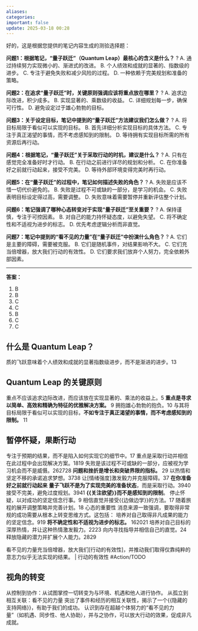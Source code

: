 ```yaml
---
aliases: 
categories: 
important: false
update: 2025-03-18 00:28
---
```

好的，这是根据您提供的笔记内容生成的测验选择题：

**问题1：根据笔记，“量子跃迁”（Quantum Leap）最核心的含义是什么？**
?
A. 通过持续努力实现微小的、渐进式的改进。
B. 个人绩效和成就的显著的、指数级的进步。
C. 专注于避免失败和减少风险的过程。
D. 一种依赖于完美规划和准备的策略。

**问题2：在追求“量子跃迁”时，关键原则强调应该将重点放在哪里？**
?
A. 追求边际改进，积少成多。
B. 实现显著的、乘数级的收益。
C. 详细规划每一步，确保可行性。
D. 避免设定过于雄心勃勃的目标。

**问题3：关于设定目标，笔记中提到的“量子跃迁”方法建议我们怎么做？**
?
A. 将目标局限于看似可以实现的目标。
B. 首先详细分析实现目标的具体方法。
C. 专注于真正渴望的事情，而不考虑感知到的限制。
D. 等待拥有实现目标所需的所有资源后再行动。

**问题4：根据笔记，“量子跃迁”关于采取行动的时机，建议是什么？**
?
A. 只有在感觉完全准备好时才行动。
B. 在行动之前进行详尽的规划和分析。
C. 在你准备好之前就行动起来，接受不完美。
D. 等待外部环境变得完美时再行动。

**问题5：在“量子跃迁”的过程中，笔记如何描述失败的角色？**
?
A. 失败是应该不惜一切代价避免的。
B. 失败是过程不可或缺的一部分，是学习的机会。
C. 失败表明目标设定得过高，需要调整。
D. 失败意味着需要暂停并重新评估整个计划。

**问题6：笔记强调了哪种心态转变对于实现“量子跃迁”至关重要？**
?
A. 保持谨慎，专注于可控因素。
B. 对自己的能力持怀疑态度，以避免失望。
C. 将不确定性和不适视为进步的标志。
D. 优先考虑逻辑分析而非直觉。

**问题7：笔记中提到的“看不见的力量”在“量子跃迁”中扮演什么角色？**
?
A. 它们是主要的障碍，需要被克服。
B. 它们是随机事件，对结果影响不大。
C. 它们充当倍增器，放大我们行动的有效性。
D. 它们要求我们放弃个人努力，完全依赖外部因素。

---
**答案：**
1.  B
2.  B
3.  C
4.  C
5.  B
6.  C
7.  C
## 什么是 Quantum Leap？

质的飞跃意味着个人绩效和成就的显著指数级进步，而不是渐进的进步。13
## Quantum Leap 的关键原则
重点不应该追求边际改进，而应该放在实现显著的、乘法的收益上。5
**重点是寻求以简单、高效和精确为特征的优雅解决方案。** 9
拥抱雄心勃勃的抱负。10
与其将目标局限于看似可以实现的目标，**不如专注于真正渴望的事情，而不考虑感知到的限制。** 11
## 暂停怀疑，果断行动
专注于预期的结果，而不是陷入如何实现它的细节中。17
重点是采取行动并相信在此过程中会出现解决方案。1819
失败是该过程不可或缺的一部分，应被视为学习机会而不是威慑。262728
**问题和挫折是增长和突破界限的指标。** 29
以热情和坚定不移的承诺追求梦想。3738
让[情绪强度]激发毅力并克服障碍。37
**在你准备好之前就行动起来**
**量子飞跃不是为了实现完美的准备状态**，而是采取行动。3940
接受不完美，避免过度规划。3941
**{{关注欲望}}而不是感知到的限制**。
停止怀疑，以对成功的坚定信念行事。9
相信直觉并接受{{边做边学}}的方法。17
随着旅程的展开调整策略并完善计划。18
心态的重要性
消息来源一致强调，要取得非常规的成功需要从根本上转变思维方式。这包括：
培养对自己取得非凡成果的能力的坚定信念。919
**将不确定性和不适视为进步的标志。** 162021
培养对自己目标的深厚热情，并让这种热情激发毅力。2223
向内寻找指导并相信自己的直觉。24
释放隐藏的潜力并扩展个人能力。2829

看不见的力量充当倍增器，放大我们[行动的有效性]，并推动我们取得仅靠纯粹的意志力似乎无法实现的结果。 |  行动的有效性 #Action/TODO
## 视角的转变
从控制到协作：从试图掌控一切转变为与环境、机遇和他人进行协作。
从孤立到相互关联：看不见的力量 突出了事件和经历的相互关联性，揭示了一个{{隐藏的支持网络}}，有助于我们的成功。
认识到存在超越个体努力的“看不见的力量”（如机遇、同步性、他人协助），并与之协作，可以放大行动的效果，促成非凡成就。

